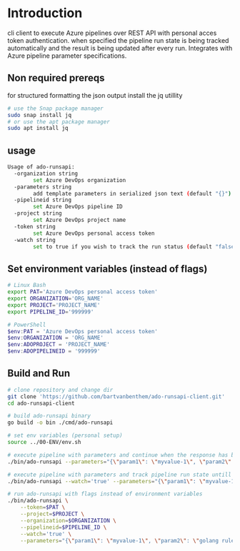 # Introduction 
cli client to execute Azure pipelines over REST API with personal acces token authentication. when specified the pipeline run state is being tracked automatically and the result is being updated after every run. Integrates with Azure pipeline parameter specifications.

## Non required prereqs
for structured formatting the json output install the jq utillity 
```bash
# use the Snap package manager
sudo snap install jq
# or use the apt package manager
sudo apt install jq
```

## usage
```bash
Usage of ado-runsapi:
  -organization string
        set Azure DevOps organization
  -parameters string
        add template parameters in serialized json text (default "{}")
  -pipelineid string
        set Azure DevOps pipeline ID
  -project string
        set Azure DevOps project name
  -token string
        set Azure DevOps personal access token
  -watch string
        set to true if you wish to track the run status (default "false")
```

## Set environment variables (instead of flags)
```bash
# Linux Bash
export PAT='Azure DevOps personal access token'
export ORGANIZATION='ORG_NAME'
export PROJECT='PROJECT_NAME'
export PIPELINE_ID='999999'
```

```powershell
# PowerShell
$env:PAT = 'Azure DevOps personal access token'
$env:ORGANIZATION = 'ORG_NAME'
$env:ADOPROJECT = 'PROJECT_NAME'
$env:ADOPIPELINEID = '999999'
```

## Build and Run
```bash
# clone repository and change dir
git clone 'https://github.com/bartvanbenthem/ado-runsapi-client.git'
cd ado-runsapi-client

# build ado-runsapi binary
go build -o bin ./cmd/ado-runsapi

# set env variables (personal setup)
source ../00-ENV/env.sh

# execute pipeline with parameters and continue when the response has been received
./bin/ado-runsapi --parameters="{\"param1\": \"myvalue-1\", \"param2\": \"golang rules\"}" | jq .

# execute pipeline with parameters and track pipeline run state untill run is no longer in progress
./bin/ado-runsapi --watch='true' --parameters="{\"param1\": \"myvalue-1\", \"param2\": \"golang rules\"}"

# run ado-runsapi with flags instead of environment variables
./bin/ado-runsapi \
    --token=$PAT \
    --project=$PROJECT \
    --organization=$ORGANIZATION \
    --pipelineid=$PIPELINE_ID \
    --watch='true' \
    --parameters="{\"param1\": \"myvalue-1\", \"param2\": \"golang rules\"}"

```